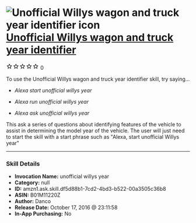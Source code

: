 # &nbsp;<img src="skill_icon" alt="Unofficial Willys wagon and truck year identifier icon" width="36"> [Unofficial Willys wagon and truck year identifier](http://alexa.amazon.com/#skills/amzn1.ask.skill.df5d88b1-7cd2-4bd3-b522-00a3505c36b8)
![0 stars](../../images/ic_star_border_black_18dp_1x.png)![0 stars](../../images/ic_star_border_black_18dp_1x.png)![0 stars](../../images/ic_star_border_black_18dp_1x.png)![0 stars](../../images/ic_star_border_black_18dp_1x.png)![0 stars](../../images/ic_star_border_black_18dp_1x.png) 0

To use the Unofficial Willys wagon and truck year identifier skill, try saying...

* *Alexa start unofficial willys year*

* *Alexa run unofficial willys year*

* *Alexa ask unofficial willys year*

This ask a series of questions about identifying features of the vehicle to assist in determining the model year of the vehicle.  The user will just need to start the skill with a start phrase such as "Alexa, start unofficial Willys year"

***

### Skill Details

* **Invocation Name:** unofficial willys year
* **Category:** null
* **ID:** amzn1.ask.skill.df5d88b1-7cd2-4bd3-b522-00a3505c36b8
* **ASIN:** B01M11220Z
* **Author:** Danco
* **Release Date:** October 17, 2016 @ 23:11:58
* **In-App Purchasing:** No
